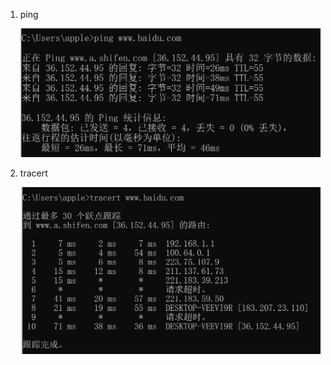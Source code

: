 1. ping

   ![ping.jpg](https://github.com/JULYAI/assignmentsGrade3/blob/master/images/ping.jpg)

2. tracert

   ![tracert.jpg](https://github.com/JULYAI/assignmentsGrade3/blob/master/images/tracert.jpg)